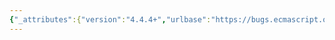 ```yaml
---
{"_attributes":{"version":"4.4.4+","urlbase":"https://bugs.ecmascript.org/","maintainer":"dherman@mozilla.com"},"bug":{"bug_id":2510,"creation_ts":"2014-02-07 05:59:00 -0800","short_desc":"14.5.4 ClassTail, Contains: Contains definition does not take computed property names into account","delta_ts":"2014-04-06 11:30:42 -0700","product":"Draft for 6th Edition","component":"technical issue","version":"Rev 22: January 20, 2014 Draft","rep_platform":"All","op_sys":"All","bug_status":"RESOLVED","resolution":"FIXED","priority":"Normal","bug_severity":"normal","everconfirmed":true,"reporter":{"uid":"andrebargull","name":"André Bargull"},"assigned_to":{"uid":"allen","name":"Allen Wirfs-Brock"},"long_desc":[{"commentid":7205,"comment_count":0,"who":{"uid":"andrebargull","name":"André Bargull"},"bug_when":"2014-02-07 05:59:25 -0800","thetext":"14.5.4 Static Semantics: Contains.\n\nThe current definition for Contains in 14.5.4 does not take computed property names into account.\n---\nfunction outer() {\n  class C {\n    [super.x](){}\n  }\n}\n---\n\nReferencesSuper for the FunctionDeclaration \"outer\" should return true, but the current definition for Contains in 14.5.4 does not recurse into the ClassBody production.\n\nRelated to bug 2509."},{"commentid":7227,"comment_count":1,"who":{"uid":"allen","name":"Allen Wirfs-Brock"},"bug_when":"2014-02-08 19:01:36 -0800","thetext":"fixed in rev23 editor's draft"},{"commentid":7572,"comment_count":2,"who":{"uid":"allen","name":"Allen Wirfs-Brock"},"bug_when":"2014-04-06 11:30:42 -0700","thetext":"fixed in rev23 draft"}]}}
---
```

